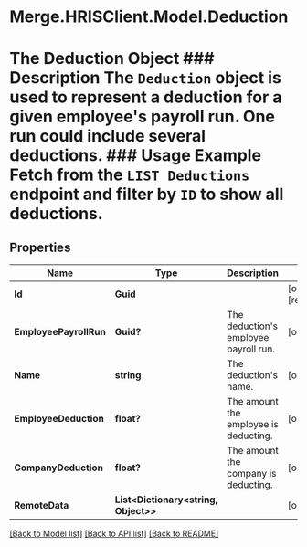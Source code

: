 # Merge.HRISClient.Model.Deduction
# The Deduction Object ### Description The `Deduction` object is used to represent a deduction for a given employee's payroll run. One run could include several deductions.  ### Usage Example Fetch from the `LIST Deductions` endpoint and filter by `ID` to show all deductions.

## Properties

Name | Type | Description | Notes
------------ | ------------- | ------------- | -------------
**Id** | **Guid** |  | [optional] [readonly] 
**EmployeePayrollRun** | **Guid?** | The deduction&#39;s employee payroll run. | [optional] 
**Name** | **string** | The deduction&#39;s name. | [optional] 
**EmployeeDeduction** | **float?** | The amount the employee is deducting. | [optional] 
**CompanyDeduction** | **float?** | The amount the company is deducting. | [optional] 
**RemoteData** | **List&lt;Dictionary&lt;string, Object&gt;&gt;** |  | [optional] 

[[Back to Model list]](../README.md#documentation-for-models) [[Back to API list]](../README.md#documentation-for-api-endpoints) [[Back to README]](../README.md)


